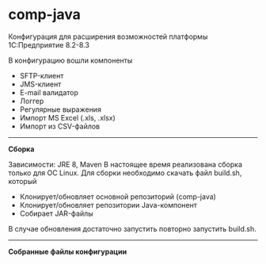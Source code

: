 # comp-java

Конфигурация для расширения возможностей платформы 1С:Предприятие 8.2-8.3

В конфигурацию вошли компоненты
<ul>
  <li>SFTP-клиент</li>
  <li>JMS-клиент</li>
  <li>E-mail валидатор</li>
  <li>Логгер</li>
  <li>Регулярные выражения</li>
  <li>Импорт MS Excel (.xls, .xlsx)</li>
  <li>Импорт из CSV-файлов</li>  
</ul>

<hr>
<b>Сборка</b>

Зависимости: JRE 8, Maven
В настоящее время реализована сборка только для ОС Linux.
Для сборки необходимо скачать файл build.sh, который
<ul>
  <li>Клонирует/обновляет основной репозиторий (comp-java)</li>
  <li>Клонирует/обновляет репозитории Java-компонент</li>
  <li>Собирает JAR-файлы</li>
</ul>
В случае обновления достаточно запустить повторно запустить build.sh.

<hr>
<b>Собранные файлы конфигурации</b>


